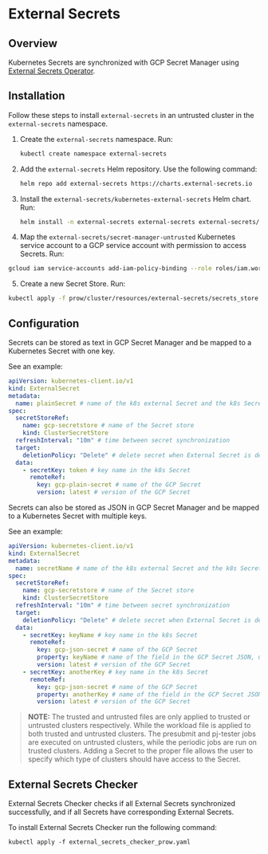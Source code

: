 # External Secrets

## Overview

Kubernetes Secrets are synchronized with GCP Secret Manager using [External Secrets Operator](https://github.com/external-secrets/external-secrets).

## Installation

Follow these steps to install `external-secrets` in an untrusted cluster in the `external-secrets` namespace.

1. Create the `external-secrets` namespace. Run:

   ```bash
   kubectl create namespace external-secrets
   ```

2. Add the `external-secrets` Helm repository. Use the following command:

   ```bash
   helm repo add external-secrets https://charts.external-secrets.io
   ```

3. Install the `external-secrets/kubernetes-external-secrets` Helm chart. Run:

   ```bash
   helm install -n external-secrets external-secrets external-secrets/external-secrets -f prow/cluster/resources/external-secrets/values_untrusted.yaml
   ```

4. Map the `external-secrets/secret-manager-untrusted` Kubernetes service account to a GCP service account with permission to access Secrets. Run:

  ```bash
  gcloud iam service-accounts add-iam-policy-binding --role roles/iam.workloadIdentityUser --member "serviceAccount:sap-kyma-prow.svc.id.goog[external-secrets/secret-manager-untrusted]" secret-manager-untrusted@sap-kyma-prow.iam.gserviceaccount.com
  ```
5. Create a new Secret Store. Run: 
  ```bash
  kubectl apply -f prow/cluster/resources/external-secrets/secrets_store.yaml
  ```
## Configuration

Secrets can be stored as text in GCP Secret Manager and be mapped to a Kubernetes Secret with one key. 

See an example:

```yaml
apiVersion: kubernetes-client.io/v1
kind: ExternalSecret
metadata:
  name: plainSecret # name of the k8s external Secret and the k8s Secret
spec:
  secretStoreRef:
    name: gcp-secretstore # name of the Secret store
    kind: ClusterSecretStore
  refreshInterval: "10m" # time between secret synchronization
  target:
    deletionPolicy: "Delete" # delete secret when External Secret is deleted
  data:
    - secretKey: token # key name in the k8s Secret
      remoteRef:
        key: gcp-plain-secret # name of the GCP Secret
        version: latest # version of the GCP Secret
```

Secrets can also be stored as JSON in GCP Secret Manager and be mapped to a Kubernetes Secret with multiple keys. 

See an example:

```yaml
apiVersion: kubernetes-client.io/v1
kind: ExternalSecret
metadata:
  name: secretName # name of the k8s external Secret and the k8s Secret
spec:
  secretStoreRef:
    name: gcp-secretstore # name of the Secret store
    kind: ClusterSecretStore
  refreshInterval: "10m" # time between secret synchronization
  target:
    deletionPolicy: "Delete" # delete secret when External Secret is deleted
  data:
    - secretKey: keyName # key name in the k8s Secret
      remoteRef:
        key: gcp-json-secret # name of the GCP Secret
        property: keyName # name of the field in the GCP Secret JSON, unused for plain values
        version: latest # version of the GCP Secret
    - secretKey: anotherKey # key name in the k8s Secret
      remoteRef:
        key: gcp-json-secret # name of the GCP Secret
        property: anotherKey # name of the field in the GCP Secret JSON, unused for plain values
        version: latest # version of the GCP Secret
```
>**NOTE:** The trusted and untrusted files are only applied to trusted or untrusted clusters respectively. While the workload file is applied to both trusted and untrusted clusters.
   The presubmit and pj-tester jobs are executed on untrusted clusters, while the periodic jobs are run on trusted clusters. Adding a Secret to the proper file allows the user to specify which type of clusters should have access to the Secret.


## External Secrets Checker

External Secrets Checker checks if all External Secrets synchronized successfully, and if all Secrets have corresponding External Secrets.

To install External Secrets Checker run the following command:

`kubectl apply -f external_secrets_checker_prow.yaml`
